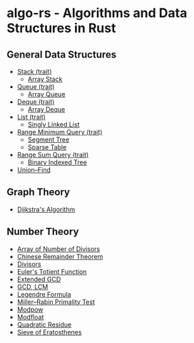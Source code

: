 # algo-rs - Algorithms and Data Structures in Rust

## General Data Structures
- [Stack (trait)](src/data_structures/stack/mod.rs)
  - [Array Stack](src/data_structures/stack/array_stack.rs)
- [Queue (trait)](src/data_structures/queue/mod.rs)
  - [Array Queue](src/data_structures/queue/array_queue.rs)
- [Deque (trait)](src/data_structures/deque/mod.rs)
  - [Array Deque](src/data_structures/deque/array_deque.rs)
- [List (trait)](src/data_structures/list/mod.rs)
  - [Singly Linked List](src/data_structures/list/single_linked_list.rs)
- [Range Minimum Query (trait)](src/data_structures/range_minimum_query.rs)
  - [Segment Tree](src/data_structures/segment_tree.rs)
  - [Sparse Table](src/data_structures/sparse_table.rs)
- [Range Sum Query (trait)](src/data_structures/range_sum_query.rs)
  - [Binary Indexed Tree](src/data_structures/binary_indexed_tree.rs)
- [Union–Find](src/data_structures/union_find.rs)

<!-- ## Dynamic Optimization -->

<!-- ## Geometry -->

## Graph Theory
- [Dijkstra's Algorithm](src/graph_theory/dijkstra.rs)

<!-- ### Greedy -->

<!-- ### Linear Algebra -->

## Number Theory 
- [Array of Number of Divisors](src/number_theory/number_of_divisors.rs)
- [Chinese Remainder Theorem](src/number_theory/chinese_remainder_theorem.rs)
- [Divisors](src/number_theory/divisors.rs)
- [Euler's Totient Function](src/number_theory/euler_totient.rs)
- [Extended GCD](src/number_theory/extended_gcd.rs)
- [GCD, LCM](src/number_theory/gcd_lcm.rs)
- [Legendre Formula](src/number_theory/legendre_formula.rs)
- [Miller–Rabin Primality Test](src/number_theory/miller_rabin_primality_test.rs)
- [Modpow](src/number_theory/modpow.rs)
- [Modfloat](src/number_theory/modfloat.rs)
- [Quadratic Residue](src/number_theory/quadratic_residue.rs)
- [Sieve of Eratosthenes](src/number_theory/eratos.rs)

<!-- ### Numerical Analysis -->

<!-- ### Quantum -->

<!-- ### Signal Processing -->

<!-- ### Sort -->

<!-- ### String -->

<!-- ### Misc -->
